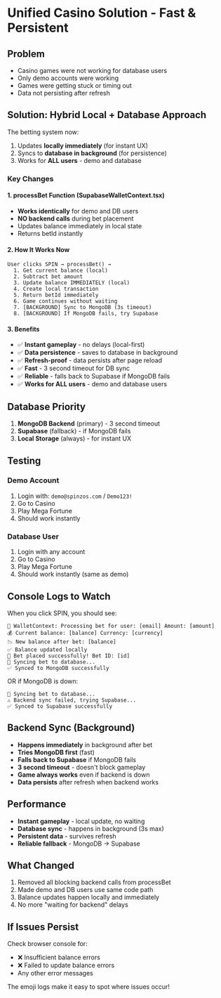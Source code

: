 # Unified Casino Solution - Fast & Persistent

## Problem
- Casino games were not working for database users
- Only demo accounts were working
- Games were getting stuck or timing out
- Data not persisting after refresh

## Solution: Hybrid Local + Database Approach
The betting system now:
1. Updates **locally immediately** (for instant UX)
2. Syncs to **database in background** (for persistence)
3. Works for **ALL users** - demo and database

### Key Changes

#### 1. **processBet Function** (SupabaseWalletContext.tsx)
- **Works identically** for demo and DB users
- **NO backend calls** during bet placement
- Updates balance immediately in local state
- Returns betId instantly

#### 2. **How It Works Now**
```
User clicks SPIN → processBet() → 
  1. Get current balance (local)
  2. Subtract bet amount
  3. Update balance IMMEDIATELY (local)
  4. Create local transaction
  5. Return betId immediately
  6. Game continues without waiting
  7. [BACKGROUND] Sync to MongoDB (3s timeout)
  8. [BACKGROUND] If MongoDB fails, try Supabase
```

#### 3. **Benefits**
- ✅ **Instant gameplay** - no delays (local-first)
- ✅ **Data persistence** - saves to database in background
- ✅ **Refresh-proof** - data persists after page reload
- ✅ **Fast** - 3 second timeout for DB sync
- ✅ **Reliable** - falls back to Supabase if MongoDB fails
- ✅ **Works for ALL users** - demo and database users

## Database Priority
1. **MongoDB Backend** (primary) - 3 second timeout
2. **Supabase** (fallback) - if MongoDB fails
3. **Local Storage** (always) - for instant UX

## Testing

### Demo Account
1. Login with: `demo@spinzos.com` / `Demo123!`
2. Go to Casino
3. Play Mega Fortune
4. Should work instantly

### Database User
1. Login with any account
2. Go to Casino  
3. Play Mega Fortune
4. Should work instantly (same as demo)

## Console Logs to Watch
When you click SPIN, you should see:
```
🎰 WalletContext: Processing bet for user: [email] Amount: [amount]
💰 Current balance: [balance] Currency: [currency]
📉 New balance after bet: [balance]
✅ Balance updated locally
🎰 Bet placed successfully! Bet ID: [id]
💾 Syncing bet to database...
✅ Synced to MongoDB successfully
```
OR if MongoDB is down:
```
💾 Syncing bet to database...
⚠️ Backend sync failed, trying Supabase...
✅ Synced to Supabase successfully
```

## Backend Sync (Background)
- **Happens immediately** in background after bet
- **Tries MongoDB first** (fast)
- **Falls back to Supabase** if MongoDB fails
- **3 second timeout** - doesn't block gameplay
- **Game always works** even if backend is down
- **Data persists** after refresh when backend works

## Performance
- **Instant gameplay** - local update, no waiting
- **Database sync** - happens in background (3s max)
- **Persistent data** - survives refresh
- **Reliable fallback** - MongoDB → Supabase

## What Changed
1. Removed all blocking backend calls from processBet
2. Made demo and DB users use same code path
3. Balance updates happen locally and immediately
4. No more "waiting for backend" delays

## If Issues Persist
Check browser console for:
- ❌ Insufficient balance errors
- ❌ Failed to update balance errors
- Any other error messages

The emoji logs make it easy to spot where issues occur!

